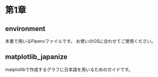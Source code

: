 # 第1章

## environment

本書で用いるPipenvファイルです。
お使いのOSに合わせてご使用ください。

## matplotlib_japanize

matplotlibで作成するグラフに日本語を用いるためのガイドです。
